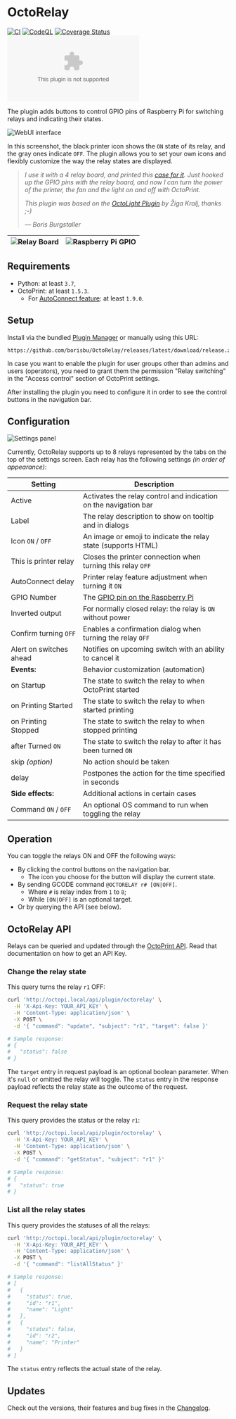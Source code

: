 # OctoRelay

[![CI](https://github.com/borisbu/OctoRelay/actions/workflows/CI.yaml/badge.svg)](https://github.com/borisbu/OctoRelay/actions/workflows/CI.yaml)
[![CodeQL](https://github.com/borisbu/OctoRelay/actions/workflows/codeql.yml/badge.svg)](https://github.com/borisbu/OctoRelay/actions/workflows/codeql.yml)
[![Coverage Status](https://coveralls.io/repos/github/borisbu/OctoRelay/badge.svg?branch=master)](https://coveralls.io/github/borisbu/OctoRelay?branch=master)
[![Downloads of latest release](https://img.shields.io/github/downloads/borisbu/octorelay/latest/release.zip?color=blue)](https://github.com/borisbu/OctoRelay/releases/latest)

The plugin adds buttons to control GPIO pins of Raspberry Pi for switching relays and indicating their states.

![WebUI interface](img/controls.png)

In this screenshot, the black printer icon shows the `ON` state of its relay, and the gray ones indicate `OFF`.
The plugin allows you to set your own icons and flexibly customize the way the relay states are displayed.

> _I use it with a 4 relay board, and printed this
> [case for it](https://www.thingiverse.com/thing:2975944)._
> _Just hooked up the GPIO pins with the relay board, and now I can turn the
> power of the printer, the fan and the light on and off with OctoPrint._
>
> _This plugin was based on the [OctoLight Plugin](https://github.com/gigibu5/OctoLight) by Žiga Kralj, thanks ;-)_
>
> — _Boris Burgstaller_

| ![Relay Board](img/relay.jpg) | ![Raspberry Pi GPIO](img/gpio.png) |
|-------------------------------|------------------------------------|

## Requirements

- Python: at least `3.7`,
- OctoPrint: at least `1.5.3`.
  - For [AutoConnect feature](https://github.com/borisbu/OctoRelay/blob/master/CHANGELOG.md#330): at least `1.9.0`.

## Setup

Install via the bundled [Plugin Manager](https://docs.octoprint.org/en/master/bundledplugins/pluginmanager.html)
or manually using this URL:

```
https://github.com/borisbu/OctoRelay/releases/latest/download/release.zip
```

In case you want to enable the plugin for user groups other than admins and users (operators), you need to
grant them the permission "Relay switching" in the "Access control" section of OctoPrint settings.

After installing the plugin you need to configure it in order to see the control buttons in the navigation bar.

## Configuration

![Settings panel](img/settings.png)

Currently, OctoRelay supports up to 8 relays represented by the tabs on the top of the settings screen.
Each relay has the following settings *(in order of appearance)*:

| Setting                 | Description                                                      |
|-------------------------|------------------------------------------------------------------|
| Active                  | Activates the relay control and indication on the navigation bar |
| Label                   | The relay description to show on tooltip and in dialogs          |
| Icon `ON` / `OFF`       | An image or emoji to indicate the relay state (supports HTML)    |
| This is printer relay   | Closes the printer connection when turning this relay `OFF`      |
| AutoConnect delay       | Printer relay feature adjustment when turning it `ON`            |
| GPIO Number             | The [GPIO pin on the Raspberry Pi](https://pinout.xyz/)          |
| Inverted output         | For normally closed relay: the relay is `ON` without power       |
| Confirm turning `OFF`   | Enables a confirmation dialog when turning the relay `OFF`       |
| Alert on switches ahead | Notifies on upcoming switch with an ability to cancel it         |
| **Events:**             | Behavior customization (automation)                              |
| on Startup              | The state to switch the relay to when OctoPrint started          |
| on Printing Started     | The state to switch the relay to when started printing           |
| on Printing Stopped     | The state to switch the relay to when stopped printing           |
| after Turned `ON`       | The state to switch the relay to after it has been turned `ON`   |
| skip *(option)*         | No action should be taken                                        |
| delay                   | Postpones the action for the time specified in seconds           |
| **Side effects:**       | Additional actions in certain cases                              |
| Command `ON` / `OFF`    | An optional OS command to run when toggling the relay            |

## Operation

You can toggle the relays ON and OFF the following ways:

- By clicking the control buttons on the navigation bar.
  - The icon you choose for the button will display the current state.
- By sending GCODE command `@OCTORELAY r# [ON|OFF]`.
  - Where `#` is relay index from `1` to `8`;
  - While `[ON|OFF]` is an optional target.
- Or by querying the API (see below).

## OctoRelay API

Relays can be queried and updated through the [OctoPrint API](https://docs.octoprint.org/en/master/api/). Read that documentation on how to get an API Key.

### Change the relay state

This query turns the relay `r1` OFF:

```bash
curl 'http://octopi.local/api/plugin/octorelay' \
  -H 'X-Api-Key: YOUR_API_KEY' \
  -H 'Content-Type: application/json' \
  -X POST \
  -d '{ "command": "update", "subject": "r1", "target": false }'

# Sample response:
# {
#   "status": false
# }
```

The `target` entry in request payload is an optional boolean parameter. When it's `null` or omitted the relay will toggle. The `status` entry in the response payload reflects the relay state as the outcome of the request.

### Request the relay state

This query provides the status or the relay `r1`:

```bash
curl 'http://octopi.local/api/plugin/octorelay' \
  -H 'X-Api-Key: YOUR_API_KEY' \
  -H 'Content-Type: application/json' \
  -X POST \
  -d '{ "command": "getStatus", "subject": "r1" }'

# Sample response:
# {
#   "status": true
# }
```

### List all the relay states

This query provides the statuses of all the relays:

```bash
curl 'http://octopi.local/api/plugin/octorelay' \
  -H 'X-Api-Key: YOUR_API_KEY' \
  -H 'Content-Type: application/json' \
  -X POST \
  -d '{ "command": "listAllStatus" }'

# Sample response:
# [
#   {
#     "status": true,
#     "id": "r1",
#     "name": "Light"
#   },
#   {
#     "status": false,
#     "id": "r2",
#     "name": "Printer"
#   }
# ]
```

The `status` entry reflects the actual state of the relay.

## Updates

Check out the versions, their features and bug fixes in the [Changelog](CHANGELOG.md).
